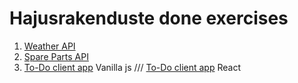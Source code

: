 # Hajusrakenduste done exercises
1. [Weather API](https://github.com/lokr3m/hajusrakenduse-alused/tree/main/task-1-weather)
2. [Spare Parts API](https://github.com/lokr3m/hajusrakenduse-alused/tree/main/task-2-api)
3. [To-Do client app](https://github.com/lokr3m/hajusrakenduse-alused/tree/main/todo-frontend-vanilla-js) Vanilla js /// [To-Do client app](https://github.com/lokr3m/hajusrakenduse-alused/tree/main/todo-frontend-react) React
